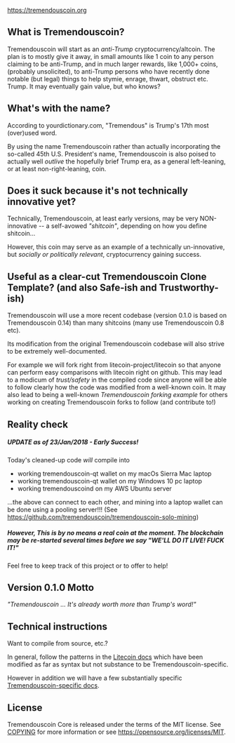 https://tremendouscoin.org

What is Tremendouscoin?
----------------

Tremendouscoin will start as an *anti-Trump* cryptocurrency/altcoin. The plan is to mostly give it away, in small amounts like 1 coin to any person claiming to be anti-Trump, and in much larger rewards, like 1,000+ coins, (probably unsolicited), to anti-Trump persons who have recently done notable (but legal) things to help stymie, enrage, thwart, obstruct etc. Trump. It may eventually gain value, but who knows?

What's with the name?
----------------

According to yourdictionary.com, "Tremendous" is Trump's 17th most (over)used word.

By using the name Tremendouscoin rather than actually incorporating the so-called 45th U.S. President's name, Tremendouscoin is also poised to actually well *outlive* the hopefully brief Trump era, as a general left-leaning, or at least non-right-leaning, coin.

Does it suck because it's not technically innovative yet?
----------------

Technically, Tremendouscoin, at least early versions, may be very NON-innovative -- a self-avowed *"shitcoin"*, depending on how you define shitcoin...

However, this coin may serve as an example of a technically un-innovative, but *socially or politically relevant*, cryptocurrency gaining success.

Useful as a clear-cut Tremendouscoin Clone Template? (and also Safe-ish and Trustworthy-ish)
----------------

Tremendouscoin will use a more recent codebase (version 0.1.0 is based on Tremendouscoin 0.14) than many shitcoins (many use Tremendouscoin 0.8 etc).
 
Its modification from the original Tremendouscoin codebase will also strive to be extremely well-documented.
 
For example we will fork right from litecoin-project/litecoin so that anyone can perform easy comparisons with litecoin right on github. This may lead to a modicum of *trust/safety* in the compiled code since anyone will be able to follow clearly how the code was modified from a well-known coin. It may also lead to being a well-known *Tremendouscoin forking example* for others working on creating Tremendouscoin forks to follow (and contribute to!)

Reality check
----------------

##### UPDATE as of 23/Jan/2018 - Early Success!
Today's cleaned-up code *will* compile into

* working tremendouscoin-qt wallet on my macOs Sierra Mac laptop
* working tremendouscoin-qt wallet on my Windows 10 pc laptop
* working tremendouscoind on my AWS Ubuntu server

...the above can connect to each other, and mining into a laptop wallet can be done using a pooling server!!!
(See https://github.com/tremendouscoin/tremendouscoin-solo-mining)

##### However, This is by no means a real coin at the moment. The blockchain may be re-started several times before we say "WE'LL DO IT LIVE! FUCK IT!"

Feel free to keep track of this project or to offer to help!

Version 0.1.0 Motto
-------
*"Tremendouscoin ... It's already worth more than Trump's word!"*


Technical instructions
-------
Want to compile from source, etc.?

In general, follow the patterns in the [Litecoin docs](doc) which have been modified as far as syntax but not substance to be Tremendouscoin-specific.

However in addition we will have a few substantially specific [Tremendouscoin-specific docs](doc-tremendouscoin).



License
-------

Tremendouscoin Core is released under the terms of the MIT license. See [COPYING](COPYING) for more
information or see https://opensource.org/licenses/MIT.